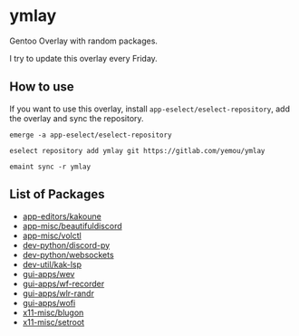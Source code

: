 # ymlay
Gentoo Overlay with random packages.

I try to update this overlay every Friday.

## How to use
If you want to use this overlay, install `app-eselect/eselect-repository`, add the overlay and sync the repository.

```
emerge -a app-eselect/eselect-repository

eselect repository add ymlay git https://gitlab.com/yemou/ymlay

emaint sync -r ymlay
```

## List of Packages
 - [app-editors/kakoune](https://gitlab.com/yemou/ymlay/tree/master/app-editors/kakoune)
 - [app-misc/beautifuldiscord](https://gitlab.com/yemou/ymlay/tree/master/app-misc/beautifuldiscord)
 - [app-misc/volctl](https://gitlab.com/yemou/ymlay/tree/master/app-misc/volctl)
 - [dev-python/discord-py](https://gitlab.com/yemou/ymlay/tree/master/dev-python/discord-py)
 - [dev-python/websockets](https://gitlab.com/yemou/ymlay/tree/master/dev-python/websockets)
 - [dev-util/kak-lsp](https://gitlab.com/yemou/ymlay/tree/master/dev-util/kak-lsp)
 - [gui-apps/wev](https://gitlab.com/yemou/ymlay/tree/master/gui-apps/wev)
 - [gui-apps/wf-recorder](https://gitlab.com/yemou/ymlay/tree/master/gui-apps/wf-recorder)
 - [gui-apps/wlr-randr](https://gitlab.com/yemou/ymlay/tree/master/gui-apps/wlr-randr)
 - [gui-apps/wofi](https://gitlab.com/yemou/ymlay/tree/master/gui-apps/wofi)
 - [x11-misc/blugon](https://gitlab.com/yemou/ymlay/tree/master/x11-misc/blugon)
 - [x11-misc/setroot](https://gitlab.com/yemou/ymlay/tree/master/x11-misc/setroot)

